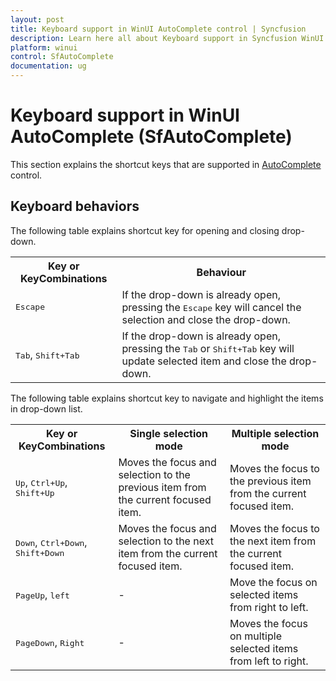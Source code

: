 ```yaml
---
layout: post
title: Keyboard support in WinUI AutoComplete control | Syncfusion
description: Learn here all about Keyboard support in Syncfusion WinUI AutoComplete (multi-select AutoComplete) control and more.
platform: winui
control: SfAutoComplete
documentation: ug
---
```


# Keyboard support in WinUI AutoComplete (SfAutoComplete)

This section explains the shortcut keys that are supported in [AutoComplete]() control. 

## Keyboard behaviors

The following table explains shortcut key for opening and closing drop-down.

<table>
<tr>
<th>
Key or KeyCombinations
</th>
<th>
Behaviour
</th>
</tr>
<tr>
<td>
<kbd>Escape</kbd>
</td>
<td>
If the drop-down is already open, pressing the <kbd>Escape</kbd> key will cancel the selection and close the drop-down.
</td>
</tr>
<tr>
<td>
<kbd>Tab</kbd>, <kbd>Shift+Tab</kbd>
</td>
<td>
If the drop-down is already open, pressing the <kbd>Tab</kbd> or <kbd>Shift+Tab</kbd> key will update selected item and close the drop-down.
</td>
</tr>
</table>

The following table explains shortcut key to navigate and highlight the items in drop-down list.

<table>
<tr>
<th>
Key or KeyCombinations
</th>
<th>
Single selection mode
</th>
<th>
Multiple selection mode
</th>
</tr>
<tr>
<td>
<kbd>Up</kbd>, <kbd>Ctrl+Up</kbd>, <kbd>Shift+Up</kbd>
</td>
<td>
Moves the focus and selection to the previous item from the current focused item.
</td>
<td>
Moves the focus to the previous item from the current focused item.
</td>
</tr>
<tr>
<td>
<kbd>Down</kbd>, <kbd>Ctrl+Down</kbd>, <kbd>Shift+Down</kbd>
</td>
<td>
Moves the focus and selection to the next item from the current focused item.
</td>
<td>
Moves the focus to the next item from the current focused item.
</td>
</tr>
<tr>
<td>
<kbd>PageUp</kbd>, <kbd>left</kbd>
</td>
<td>
- 
</td>
<td>
Move the focus on selected items from right to left. 
</td>
</tr>
<tr>
<td>
<kbd>PageDown</kbd>, <kbd>Right</kbd>
</td>
<td>
-
</td>
<td>
Moves the focus on multiple selected items from left to right. 
</td>
</tr>

</table>